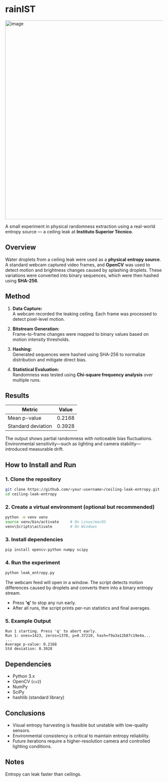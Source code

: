 # rainIST
<img width="1175" height="637" alt="image" src="https://github.com/user-attachments/assets/7a8846fb-47b1-4ebd-b0fb-375c50b0e343" />


A small experiment in physical randomness extraction using a real-world entropy source — a ceiling leak at **Instituto Superior Técnico**.

## Overview

Water droplets from a ceiling leak were used as a **physical entropy source**. A standard webcam captured video frames, and **OpenCV** was used to detect motion and brightness changes caused by splashing droplets. These variations were converted into binary sequences, which were then hashed using **SHA-256**.

## Method

1. **Data Capture:**  
   A webcam recorded the leaking ceiling. Each frame was processed to detect pixel-level motion.

2. **Bitstream Generation:**  
   Frame-to-frame changes were mapped to binary values based on motion intensity thresholds.

3. **Hashing:**  
   Generated sequences were hashed using SHA-256 to normalize distribution and mitigate direct bias.

4. **Statistical Evaluation:**  
   Randomness was tested using **Chi-square frequency analysis** over multiple runs.

## Results

| Metric | Value |
|---------|--------|
| Mean p-value | 0.2168 |
| Standard deviation | 0.3928 |

The output shows partial randomness with noticeable bias fluctuations. Environmental sensitivity—such as lighting and camera stability—introduced measurable drift.

## How to Install and Run

### 1. Clone the repository
```bash
git clone https://github.com/<your-username>/ceiling-leak-entropy.git
cd ceiling-leak-entropy
````

### 2. Create a virtual environment (optional but recommended)

```bash
python -m venv venv
source venv/bin/activate     # On Linux/macOS
venv\Scripts\activate        # On Windows
```

### 3. Install dependencies

```bash
pip install opencv-python numpy scipy
```

### 4. Run the experiment

```bash
python leak_entropy.py
```

The webcam feed will open in a window. The script detects motion differences caused by droplets and converts them into a binary entropy stream.

* Press **'q'** to stop any run early.
* After all runs, the script prints per-run statistics and final averages.

### 5. Example Output

```
Run 1 starting. Press 'q' to abort early.
Run 1: ones=1423, zeros=1378, p=0.37210, hash=f9a3a12b87c19e4a...
...
Average p-value: 0.2168
Std deviation: 0.3928
```

## Dependencies

* Python 3.x
* OpenCV (`cv2`)
* NumPy
* SciPy
* hashlib (standard library)

## Conclusions

* Visual entropy harvesting is feasible but unstable with low-quality sensors.
* Environmental consistency is critical to maintain entropy reliability.
* Future iterations require a higher-resolution camera and controlled lighting conditions.

## Notes

Entropy can leak faster than ceilings.
